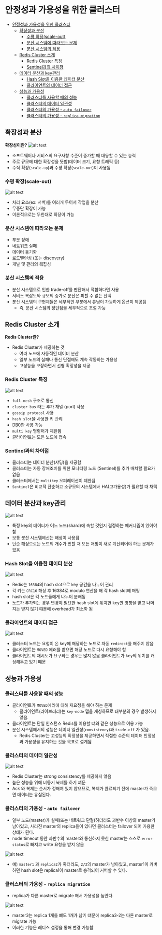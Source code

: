 # 안정성과 가용성을 위한 클러스터
- [안정성과 가용성을 위한 클러스터](#안정성과-가용성을-위한-클러스터)
  - [확장성과 분산](#확장성과-분산)
    - [수평 확장(scale-out)](#수평-확장scale-out)
    - [분산 시스템에 따라오는 문제](#분산-시스템에-따라오는-문제)
    - [분산 시스템의 적용](#분산-시스템의-적용)
  - [Redis Cluster 소개](#redis-cluster-소개)
    - [Redis Cluster 특징](#redis-cluster-특징)
    - [Sentinel과의 차이점](#sentinel과의-차이점)
  - [데이터 분산과 key관리](#데이터-분산과-key관리)
    - [Hash Slot을 이용한 데이터 분산](#hash-slot을-이용한-데이터-분산)
    - [클라이언트의 데이터 접근](#클라이언트의-데이터-접근)
  - [성능과 가용성](#성능과-가용성)
    - [클러스터를 사용할 때의 성능](#클러스터를-사용할-때의-성능)
    - [클러스터의 데이터 일관성](#클러스터의-데이터-일관성)
    - [클러스터의 가용성 - `auto failover`](#클러스터의-가용성---auto-failover)
    - [클러스터의 가용성 - `replica migration`](#클러스터의-가용성---replica-migration)

## 확장성과 분산
**확장성이란?**
![alt text](./images/redis-scale-out1.png)
- 소프트웨어나 서비스의 요구사항 수준이 증가할 때 대응할 수 있는 능력
- 주로 규모에 대한 확장성을 뜻함(데이터 크기, 요청 트래픽 등)
- 수직 확장(`scale-up`)과 수평 확장(`scale-out`)이 사용됨

### 수평 확장(scale-out)
![alt text](./images/redis-scale-out2.png)
- 처리 요소(ex: 서버)를 여러개 두어서 작업을 분산
- 무중단 확장이 가능
- 이론적으로는 무한대로 확장이 가능

### 분산 시스템에 따라오는 문제
- 부분 장애
- 네트워크 실패
- 데이터 동기화
- 로드밸런싱 (또는 discovery)
- 개발 및 관리의 복잡성

### 분산 시스템의 적용
- 분산 시스템으로 인한 trade-off를 판단해서 적합하다면 사용
- 서비스 복잡도와 규모의 증가로 분산은 피할 수 없는 선택
- 분산 시스템의 구현체들은 세부적인 부분에서 튜닝이 가능하게 옵션이 제공됨
  - 즉, 분산 시스템의 장단점을 세부적으로 조절 가능

## Redis Cluster 소개
**Redis Cluster란?**
- Redis Cluster가 제공하는 것
  - 여러 노드에 자동적인 데이터 분산
  - 일부 노드의 실패나 통신 단절에도 계속 작동하는 가용성
  - 고성능을 보장하면서 선형 확장성을 제공

### Redis Cluster 특징
![alt text](./images/redis-cluster.png)
- `full-mesh` 구조로 통신
- `cluster bus` 라는 추가 채널 (port) 사용
- `gossip protocol` 사용
- `hash slot`을 사용한 키 관리
- DB0만 사용 가능
- `multi key` 명령어가 제한됨
- 클라이언트는 모든 노드에 접속

### Sentinel과의 차이점
- 클러스터는 데이터 분산(샤딩)을 제공함
- 클러스터는 자동 장애조치를 위한 모니터링 노드 (Sentinel)를 추가 배치할 필요가 없음
- 클러스터에서는 `multikey` 오퍼레이션이 제한됨
- `Sentinel`은 비교적 단순하고 소규모의 시스템에서 HA(고가용성)가 필요할 때 채택

## 데이터 분산과 key관리
![alt text](./images/redis-sharding1.png)
- 특정 key의 데이터가 어느 노드(shard)에 속할 것인지 결정하는 메커니즘이 있어야 함
- 보통 분산 시스템에선는 해싱이 사용됨
- 단순 해싱으로는 노드의 개수가 변할 때 모든 매핑이 새로 계산되어야 하는 문제가 있음

### Hash Slot을 이용한 데이터 분산
![alt text](./images/redis-hash-slot.png)
- Redis는 `16384`의 hash slot으로 key 공간을 나누어 관리
- 각 키는 `CRC16` 해싱 후 16384로 modulo 연산을 해 각 hash slot에 매핑
- hash slot은 각 노드들에게 나누어 분배됨
- 노드가 추가되는 경우 변경이 필요한 hash slot에 위치한 key만 영향을 받고 나머지는 받지 않기 떄문에 overhead가 최소화 됨

### 클라이언트의 데이터 접근
![alt text](./images/client-data-connection.png)
- 클러스터 노드는 요청이 온 key에 해당하는 노드로 자동 `redirect`를 해주지 않음
- 클라이언트는 `MOVED` 에러를 받으면 해당 노드로 다시 요청해야 함
- 클라이언트의 재시도가 요구되는 경우는 많지 않음 클라이언트가 key의 위치를 캐싱해두고 있기 떄문

## 성능과 가용성
### 클러스터를 사용할 때의 성능
- 클라이언트가 `MOVED`에러에 대해 재요청을 해야 하는 문제
  - 클라이언트(라이브러리)는 `key-node` 맵을 캐싱하므로 대부분의 경우 발생하지 않음.
- 클라이언트는 단일 인스턴스 Redis를 이용할 떄와 같은 성능으로 이용 가능
- 분산 시스템에서의 성능은 데이터 일관성(`consistency`)과 `trade-off` 가 있음.
  - Redis Cluster는 고성능의 확장성을 제공하면서 적절한 수준의 데이터 안정성과 가용성을 유지하는 것을 목표로 설계됨

### 클러스터의 데이터 일관성
![alt text](./images/redis-data-consistency.png)
- Redis Cluster는 strong consistency를 제공하지 않음
- 높은 성능을 위해 비동기 복제를 하기 떄문
- Ack 와 복제는 순서가 정해져 있지 않으므로, 복제가 완료되기 전에 master가 죽으면 데이터는 유실된다.

### 클러스터의 가용성 - `auto failover`
- 일부 노드(master)가 실패(또는 네트워크 단절)하더라도 과반수 이상의 master가 남아있고, 사라진 master의 replica들이 있다면 클러스터는 failover 되어 가용한 상태가 된다.
- node timeout 동안 과반수의 master와 통신하지 못한 master는 스스로 `error status`로 빠지고 write 요청을 받지 않음

![alt text](./images/redis-cluster-failover.png)
- 예) `master1` 과 `replica2`가 죽더라도, `2/3`의 master가 남아있고, master1이 커버하던 hash slot은 replica1이 master로 승격되어 커버할 수 있다.

### 클러스터의 가용성 - `replica migration`
- replica가 다른 master로 migrate 해서 가용성을 높인다.

![alt text](./images/redis-cluster-migrate.png)
- master3는 replica 1개를 뺴도 1개가 남기 떄문에 replica3-2는 다른 master로 migrate 가능
- 이러한 기능은 레디스 설정을 통해 변경 가능함
